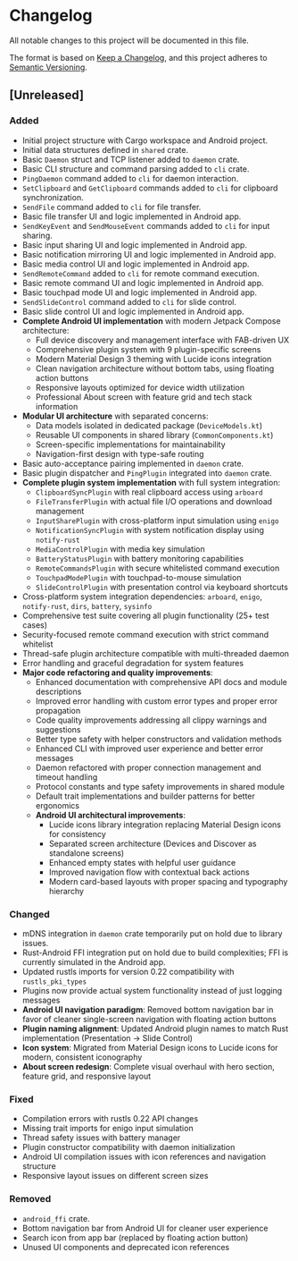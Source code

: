 # Changelog

All notable changes to this project will be documented in this file.

The format is based on [Keep a Changelog](https://keepachangelog.com/en/1.0.0/),
and this project adheres to [Semantic Versioning](https://semver.org/spec/v2.0.0.html).

## [Unreleased]

### Added
- Initial project structure with Cargo workspace and Android project.
- Initial data structures defined in `shared` crate.
- Basic `Daemon` struct and TCP listener added to `daemon` crate.
- Basic CLI structure and command parsing added to `cli` crate.
- `PingDaemon` command added to `cli` for daemon interaction.
- `SetClipboard` and `GetClipboard` commands added to `cli` for clipboard synchronization.
- `SendFile` command added to `cli` for file transfer.
- Basic file transfer UI and logic implemented in Android app.
- `SendKeyEvent` and `SendMouseEvent` commands added to `cli` for input sharing.
- Basic input sharing UI and logic implemented in Android app.
- Basic notification mirroring UI and logic implemented in Android app.
- Basic media control UI and logic implemented in Android app.
- `SendRemoteCommand` added to `cli` for remote command execution.
- Basic remote command UI and logic implemented in Android app.
- Basic touchpad mode UI and logic implemented in Android app.
- `SendSlideControl` command added to `cli` for slide control.
- Basic slide control UI and logic implemented in Android app.
- **Complete Android UI implementation** with modern Jetpack Compose architecture:
  - Full device discovery and management interface with FAB-driven UX
  - Comprehensive plugin system with 9 plugin-specific screens
  - Modern Material Design 3 theming with Lucide icons integration
  - Clean navigation architecture without bottom tabs, using floating action buttons
  - Responsive layouts optimized for device width utilization
  - Professional About screen with feature grid and tech stack information
- **Modular UI architecture** with separated concerns:
  - Data models isolated in dedicated package (`DeviceModels.kt`)
  - Reusable UI components in shared library (`CommonComponents.kt`)
  - Screen-specific implementations for maintainability
  - Navigation-first design with type-safe routing
- Basic auto-acceptance pairing implemented in `daemon` crate.
- Basic plugin dispatcher and `PingPlugin` integrated into `daemon` crate.
- **Complete plugin system implementation** with full system integration:
  - `ClipboardSyncPlugin` with real clipboard access using `arboard`
  - `FileTransferPlugin` with actual file I/O operations and download management
  - `InputSharePlugin` with cross-platform input simulation using `enigo`
  - `NotificationSyncPlugin` with system notification display using `notify-rust`
  - `MediaControlPlugin` with media key simulation
  - `BatteryStatusPlugin` with battery monitoring capabilities
  - `RemoteCommandsPlugin` with secure whitelisted command execution
  - `TouchpadModePlugin` with touchpad-to-mouse simulation
  - `SlideControlPlugin` with presentation control via keyboard shortcuts
- Cross-platform system integration dependencies: `arboard`, `enigo`, `notify-rust`, `dirs`, `battery`, `sysinfo`
- Comprehensive test suite covering all plugin functionality (25+ test cases)
- Security-focused remote command execution with strict command whitelist
- Thread-safe plugin architecture compatible with multi-threaded daemon
- Error handling and graceful degradation for system features
- **Major code refactoring and quality improvements**:
  - Enhanced documentation with comprehensive API docs and module descriptions
  - Improved error handling with custom error types and proper error propagation
  - Code quality improvements addressing all clippy warnings and suggestions
  - Better type safety with helper constructors and validation methods
  - Enhanced CLI with improved user experience and better error messages
  - Daemon refactored with proper connection management and timeout handling
  - Protocol constants and type safety improvements in shared module
  - Default trait implementations and builder patterns for better ergonomics
  - **Android UI architectural improvements**:
    - Lucide icons library integration replacing Material Design icons for consistency
    - Separated screen architecture (Devices and Discover as standalone screens)
    - Enhanced empty states with helpful user guidance
    - Improved navigation flow with contextual back actions
    - Modern card-based layouts with proper spacing and typography hierarchy

### Changed
- mDNS integration in `daemon` crate temporarily put on hold due to library issues.
- Rust-Android FFI integration put on hold due to build complexities; FFI is currently simulated in the Android app.
- Updated rustls imports for version 0.22 compatibility with `rustls_pki_types`
- Plugins now provide actual system functionality instead of just logging messages
- **Android UI navigation paradigm**: Removed bottom navigation bar in favor of cleaner single-screen navigation with floating action buttons
- **Plugin naming alignment**: Updated Android plugin names to match Rust implementation (Presentation → Slide Control)
- **Icon system**: Migrated from Material Design icons to Lucide icons for modern, consistent iconography
- **About screen redesign**: Complete visual overhaul with hero section, feature grid, and responsive layout

### Fixed
- Compilation errors with rustls 0.22 API changes
- Missing trait imports for enigo input simulation
- Thread safety issues with battery manager
- Plugin constructor compatibility with daemon initialization
- Android UI compilation issues with icon references and navigation structure
- Responsive layout issues on different screen sizes

### Removed
- `android_ffi` crate.
- Bottom navigation bar from Android UI for cleaner user experience
- Search icon from app bar (replaced by floating action button)
- Unused UI components and deprecated icon references
